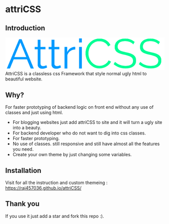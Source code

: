 # attriCSS
## Introduction
![AttriCSS a classless css Framework.](logo.png)
AttriCSS is a classless css Framework that style normal ugly html to beautiful website.

## Why?
For faster prototyping of backend logic on front end without any use of classes and just using html.

* For blogging websites just add attriCSS to site and it will turn a ugly site into a beauty.
* For backend developer who do not want to dig into css classes.
* For faster prototyping.
* No use of classes. still responsive and still have almost all the features you need.
* Create your own theme by just changing some variables.

## Installation
Visit for all the instruction and custom themeing : https://raj457036.github.io/attriCSS/

## Thank you
If you use it just add a star and fork this repo :).
